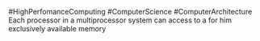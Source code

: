 #HighPerfomanceComputing #ComputerScience #ComputerArchitecture 
Each processor in a multiprocessor system can access to a for him exclusively available memory